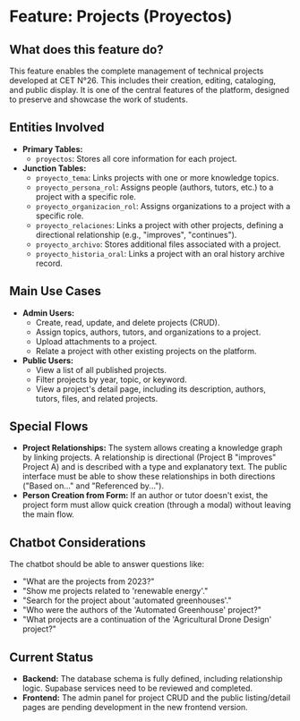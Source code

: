 # Feature: Projects (Proyectos)

## What does this feature do?
This feature enables the complete management of technical projects developed at CET N°26. This includes their creation, editing, cataloging, and public display. It is one of the central features of the platform, designed to preserve and showcase the work of students.

## Entities Involved
- **Primary Tables:**
  - `proyectos`: Stores all core information for each project.
- **Junction Tables:**
  - `proyecto_tema`: Links projects with one or more knowledge topics.
  - `proyecto_persona_rol`: Assigns people (authors, tutors, etc.) to a project with a specific role.
  - `proyecto_organizacion_rol`: Assigns organizations to a project with a specific role.
  - `proyecto_relaciones`: Links a project with other projects, defining a directional relationship (e.g., "improves", "continues").
  - `proyecto_archivo`: Stores additional files associated with a project.
  - `proyecto_historia_oral`: Links a project with an oral history archive record.

## Main Use Cases
- **Admin Users:**
  - Create, read, update, and delete projects (CRUD).
  - Assign topics, authors, tutors, and organizations to a project.
  - Upload attachments to a project.
  - Relate a project with other existing projects on the platform.
- **Public Users:**
  - View a list of all published projects.
  - Filter projects by year, topic, or keyword.
  - View a project's detail page, including its description, authors, tutors, files, and related projects.

## Special Flows
- **Project Relationships:** The system allows creating a knowledge graph by linking projects. A relationship is directional (Project B "improves" Project A) and is described with a type and explanatory text. The public interface must be able to show these relationships in both directions ("Based on..." and "Referenced by...").
- **Person Creation from Form:** If an author or tutor doesn't exist, the project form must allow quick creation (through a modal) without leaving the main flow.

## Chatbot Considerations
The chatbot should be able to answer questions like:
- "What are the projects from 2023?"
- "Show me projects related to 'renewable energy'."
- "Search for the project about 'automated greenhouses'."
- "Who were the authors of the 'Automated Greenhouse' project?"
- "What projects are a continuation of the 'Agricultural Drone Design' project?"

## Current Status
- **Backend:** The database schema is fully defined, including relationship logic. Supabase services need to be reviewed and completed.
- **Frontend:** The admin panel for project CRUD and the public listing/detail pages are pending development in the new frontend version.
